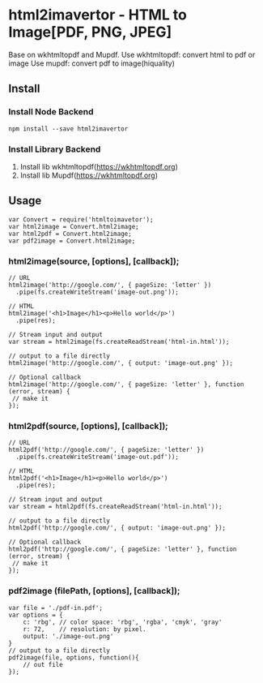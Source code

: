 # html2imavertor -  HTML to Image[PDF, PNG, JPEG]
Base on wkhtmltopdf and Mupdf.
Use wkhtmltopdf: convert html to pdf or image
Use mupdf: convert pdf to image(hiquality)

## Install
### Install Node Backend
    npm install --save html2imavertor
### Install Library Backend
1. Install lib wkhtmltopdf(https://wkhtmltopdf.org)
2. Install lib Mupdf(https://wkhtmltopdf.org)
## Usage
```
var Convert = require('htmltoimavetor');
var html2image = Convert.html2image; 
var html2pdf = Convert.html2image; 
var pdf2image = Convert.html2image;
```
### html2image(source, [options], [callback]);
```
// URL
html2image('http://google.com/', { pageSize: 'letter' })
  .pipe(fs.createWriteStream('image-out.png'));
  
// HTML
html2image('<h1>Image</h1><p>Hello world</p>')
  .pipe(res);

// Stream input and output
var stream = html2image(fs.createReadStream('html-in.html'));

// output to a file directly
html2image('http://google.com/', { output: 'image-out.png' });

// Optional callback
html2image('http://google.com/', { pageSize: 'letter' }, function (error, stream) {
 // make it
});
```
### html2pdf(source, [options], [callback]);
```
// URL
html2pdf('http://google.com/', { pageSize: 'letter' })
  .pipe(fs.createWriteStream('image-out.pdf'));
  
// HTML
html2pdf('<h1>Image</h1><p>Hello world</p>')
  .pipe(res);

// Stream input and output
var stream = html2pdf(fs.createReadStream('html-in.html'));

// output to a file directly
html2pdf('http://google.com/', { output: 'image-out.png' });

// Optional callback
html2pdf('http://google.com/', { pageSize: 'letter' }, function (error, stream) {
 // make it
});
```
### pdf2image (filePath, [options], [callback]);
```
var file = './pdf-in.pdf';
var options = {
    c: 'rbg', // color space: 'rbg', 'rgba', 'cmyk', 'gray'
    r: 72,    // resolution: by pixel.
    output: './image-out.png'
}
// output to a file directly
pdf2image(file, options, function(){
    // out file 
});
```

